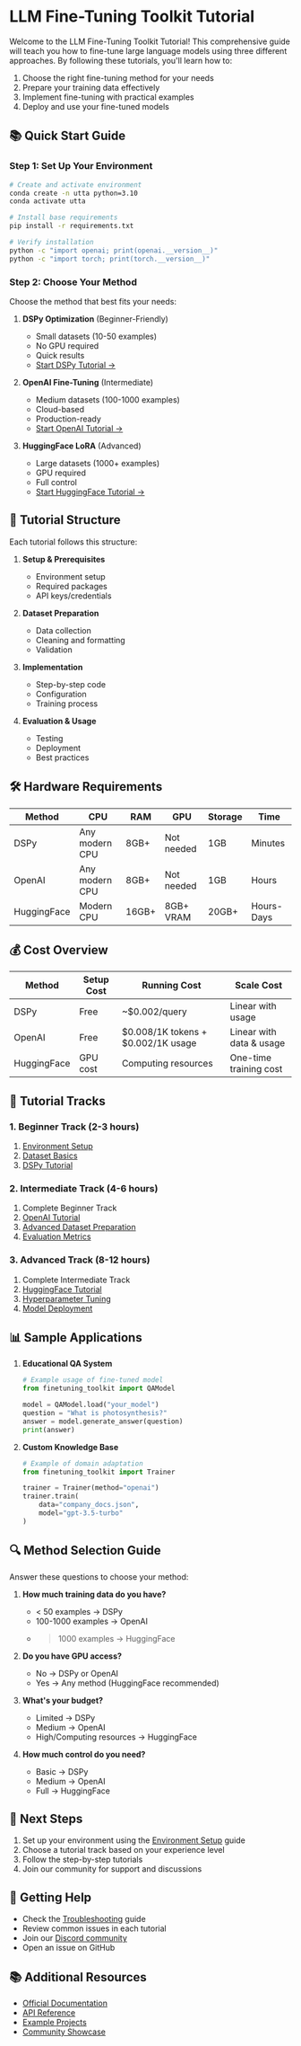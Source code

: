 # LLM Fine-Tuning Toolkit Tutorial

Welcome to the LLM Fine-Tuning Toolkit Tutorial! This comprehensive guide will teach you how to fine-tune large language models using three different approaches. By following these tutorials, you'll learn how to:

1. Choose the right fine-tuning method for your needs
2. Prepare your training data effectively
3. Implement fine-tuning with practical examples
4. Deploy and use your fine-tuned models

## 📚 Quick Start Guide

### Step 1: Set Up Your Environment

```bash
# Create and activate environment
conda create -n utta python=3.10
conda activate utta

# Install base requirements
pip install -r requirements.txt

# Verify installation
python -c "import openai; print(openai.__version__)"
python -c "import torch; print(torch.__version__)"
```

### Step 2: Choose Your Method

Choose the method that best fits your needs:

1. **DSPy Optimization** (Beginner-Friendly)
   - Small datasets (10-50 examples)
   - No GPU required
   - Quick results
   - [Start DSPy Tutorial →](DSPy-Tutorial.md)

2. **OpenAI Fine-Tuning** (Intermediate)
   - Medium datasets (100-1000 examples)
   - Cloud-based
   - Production-ready
   - [Start OpenAI Tutorial →](OpenAI-Tutorial.md)

3. **HuggingFace LoRA** (Advanced)
   - Large datasets (1000+ examples)
   - GPU required
   - Full control
   - [Start HuggingFace Tutorial →](HuggingFace-Tutorial.md)

## 📖 Tutorial Structure

Each tutorial follows this structure:

1. **Setup & Prerequisites**
   - Environment setup
   - Required packages
   - API keys/credentials

2. **Dataset Preparation**
   - Data collection
   - Cleaning and formatting
   - Validation

3. **Implementation**
   - Step-by-step code
   - Configuration
   - Training process

4. **Evaluation & Usage**
   - Testing
   - Deployment
   - Best practices

## 🛠️ Hardware Requirements

| Method | CPU | RAM | GPU | Storage | Time |
|--------|-----|-----|-----|---------|------|
| DSPy | Any modern CPU | 8GB+ | Not needed | 1GB | Minutes |
| OpenAI | Any modern CPU | 8GB+ | Not needed | 1GB | Hours |
| HuggingFace | Modern CPU | 16GB+ | 8GB+ VRAM | 20GB+ | Hours-Days |

## 💰 Cost Overview

| Method | Setup Cost | Running Cost | Scale Cost |
|--------|------------|--------------|------------|
| DSPy | Free | ~$0.002/query | Linear with usage |
| OpenAI | Free | $0.008/1K tokens + $0.002/1K usage | Linear with data & usage |
| HuggingFace | GPU cost | Computing resources | One-time training cost |

## 🎯 Tutorial Tracks

### 1. Beginner Track (2-3 hours)
1. [Environment Setup](Environment-Setup.md)
2. [Dataset Basics](Dataset-Preparation.md)
3. [DSPy Tutorial](DSPy-Tutorial.md)

### 2. Intermediate Track (4-6 hours)
1. Complete Beginner Track
2. [OpenAI Tutorial](OpenAI-Tutorial.md)
3. [Advanced Dataset Preparation](Dataset-Preparation.md)
4. [Evaluation Metrics](Evaluation-Metrics.md)

### 3. Advanced Track (8-12 hours)
1. Complete Intermediate Track
2. [HuggingFace Tutorial](HuggingFace-Tutorial.md)
3. [Hyperparameter Tuning](Hyperparameter-Tuning.md)
4. [Model Deployment](Model-Deployment.md)

## 📊 Sample Applications

1. **Educational QA System**
   ```python
   # Example usage of fine-tuned model
   from finetuning_toolkit import QAModel
   
   model = QAModel.load("your_model")
   question = "What is photosynthesis?"
   answer = model.generate_answer(question)
   print(answer)
   ```

2. **Custom Knowledge Base**
   ```python
   # Example of domain adaptation
   from finetuning_toolkit import Trainer
   
   trainer = Trainer(method="openai")
   trainer.train(
       data="company_docs.json",
       model="gpt-3.5-turbo"
   )
   ```

## 🔍 Method Selection Guide

Answer these questions to choose your method:

1. **How much training data do you have?**
   - < 50 examples → DSPy
   - 100-1000 examples → OpenAI
   - > 1000 examples → HuggingFace

2. **Do you have GPU access?**
   - No → DSPy or OpenAI
   - Yes → Any method (HuggingFace recommended)

3. **What's your budget?**
   - Limited → DSPy
   - Medium → OpenAI
   - High/Computing resources → HuggingFace

4. **How much control do you need?**
   - Basic → DSPy
   - Medium → OpenAI
   - Full → HuggingFace

## 🚀 Next Steps

1. Set up your environment using the [Environment Setup](Environment-Setup.md) guide
2. Choose a tutorial track based on your experience level
3. Follow the step-by-step tutorials
4. Join our community for support and discussions

## 🤝 Getting Help

- Check the [Troubleshooting](Troubleshooting.md) guide
- Review common issues in each tutorial
- Join our [Discord community](https://discord.gg/finetuning)
- Open an issue on GitHub

## 📚 Additional Resources

- [Official Documentation](https://docs.finetuning-toolkit.ai)
- [API Reference](https://api.finetuning-toolkit.ai)
- [Example Projects](https://github.com/finetuning-toolkit/examples)
- [Community Showcase](https://github.com/finetuning-toolkit/showcase) 